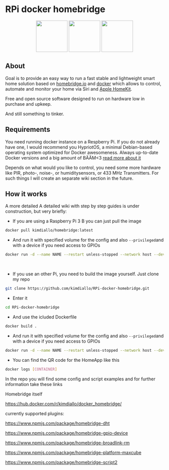# RPi docker homebridge 


<p align="center">
         <img src="https://upload.wikimedia.org/wikipedia/commons/4/45/Rasp_turn_around.gif" height="100">
         <img src="https://upload.wikimedia.org/wikipedia/commons/archive/7/79/20140516082706%21Docker_%28container_engine%29_logo.png" height="100">
         <img src="https://cl.ly/99e68ac49cef/Logo2x.png" height="100">
</p>

## About 
Goal is to provide an easy way to run a fast stable and lightweight smart home solution based on [homebridge.io](https://github.com/nfarina/homebridge) and [docker](https://www.docker.com/) which allows to control, automate and monitor your home via Siri and [Apple HomeKit](https://www.apple.com/ios/home/).

Free and open source software designed to run on hardware low in purchase and upkeep. 

And still something to tinker. 

## Requirements 

You need running docker instance on a Respberry Pi. If you do not already have one, I would recommend you HypriotOS, a minimal Debian-based operating system optimized for Docker awesomeness. Always up-to-date Docker versions and a big amount of BÄÄM<3 [read more about it](https://blog.hypriot.com/about/)

Depends on what would you like to control, you need some more hardware like PIR, photo-, noise-, or  humiditysensors, or 433 MHz Transmitters. For such things I will create an separate wiki section in the future.   

## How it works 

A more detailed A detailed wiki with step by step guides is under construction, but very briefly:

 * If you are using a Raspberry Pi 3 B you can just pull the image  
```bash
docker pull kimdiallo/homebridge:latest
```

 * And run it with specified volume for the config and also `--privileged`and with a  device if you need access to GPIOs   
```bash
docker run -d --name NAME --restart unless-stopped --network host --device /dev/ttyAMA0:/dev/ttyAMA0 --device /dev/mem:/dev/mem --privileged -v /PATH/TO/LOKATION/OF/YUOR/config.json:/root/.homebridge kimdiallo/homebridge:latest
```


<br/>

 * If you use an other Pi, you need to build the image yourself. Just clone my repo
```bash
git clone https://github.com/kimdiallo/RPi-docker-homebridge.git
```

 * Enter it  
```bash
cd RPi-docker-homebridge 
```

 * And use the icluded Dockerfile 
```bash
docker build . 
```

 * And run it with specified volume for the config and also `--privileged`and with a  device if you need access to GPIOs   
```bash
docker run -d --name NAME --restart unless-stopped --network host --device /dev/ttyAMA0:/dev/ttyAMA0 --device /dev/mem:/dev/mem --privileged -v /PATH/TO/LOKATION/OF/YUOR/config.json:/root/.homebridge kimdiallo/homebridge:latest
```

 * You can find the QR code for the HomeApp like this
```bash
docker logs [CONTAINER]
```

In the repo you will find some config and script examples and for further information take these links 

Homebridge itself
 
https://hub.docker.com/r/kimdiallo/docker_homebridge/

currently supported plugins: 

https://www.npmjs.com/package/homebridge-dht

https://www.npmjs.com/package/homebridge-gpio-device

https://www.npmjs.com/package/homebridge-broadlink-rm

https://www.npmjs.com/package/homebridge-platform-maxcube

https://www.npmjs.com/package/homebridge-script2





